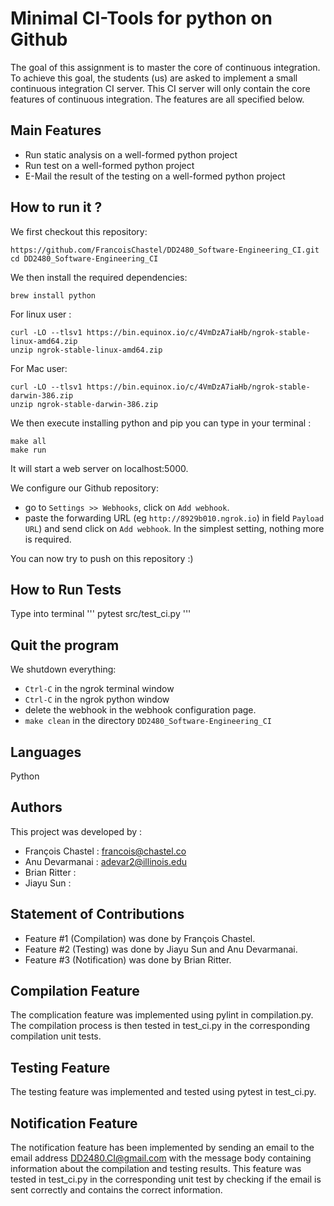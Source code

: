 # Minimal CI-Tools for python on Github
The goal of this assignment is to master the core of continuous integration. 
To achieve this goal, the students (us) are asked to implement a small continuous integration CI server. 
This CI server will only contain the core features of continuous integration. The features are all specified below.

## Main Features 
 * Run static analysis on a well-formed python project
 * Run test on a well-formed python project
 * E-Mail the result of the testing on a well-formed python project

## How to run it ?
We first checkout this repository:
```
https://github.com/FrancoisChastel/DD2480_Software-Engineering_CI.git
cd DD2480_Software-Engineering_CI
```

We then install the required dependencies:
```
brew install python
```

For linux user :
```
curl -LO --tlsv1 https://bin.equinox.io/c/4VmDzA7iaHb/ngrok-stable-linux-amd64.zip
unzip ngrok-stable-linux-amd64.zip 
```

For Mac user:
```
curl -LO --tlsv1 https://bin.equinox.io/c/4VmDzA7iaHb/ngrok-stable-darwin-386.zip
unzip ngrok-stable-darwin-386.zip
```

We then execute installing python and pip you can type in your terminal :
```
make all
make run
```
It will start a web server on localhost:5000.

We configure our Github repository:
* go to `Settings >> Webhooks`, click on `Add webhook`.
* paste the forwarding URL (eg `http://8929b010.ngrok.io`) in field `Payload URL`) and send click on `Add webhook`. In the simplest setting, nothing more is required.

You can now try to push on this repository :)

## How to Run Tests
Type into terminal 
'''
pytest src/test_ci.py
'''

## Quit the program
We shutdown everything:
* `Ctrl-C` in the ngrok terminal window
* `Ctrl-C` in the ngrok python window
* delete the webhook in the webhook configuration page.
* `make clean` in the directory `DD2480_Software-Engineering_CI`

## Languages
Python

## Authors
This project was developed by : 
 * François Chastel : francois@chastel.co
 * Anu Devarmanai : adevar2@illinois.edu
 * Brian Ritter : 
 * Jiayu Sun : 
 
 ## Statement of Contributions
 * Feature #1 (Compilation) was done by François Chastel. 
 * Feature #2 (Testing) was done by Jiayu Sun and Anu Devarmanai. 
 * Feature #3 (Notification) was done by Brian Ritter. 
 
 ## Compilation Feature
 The complication feature was implemented using pylint in compilation.py. The compilation process is then tested in test_ci.py in the corresponding compilation unit tests. 
 
 ## Testing Feature
 The testing feature was implemented and tested using pytest in test_ci.py. 
 
 ## Notification Feature
 The notification feature has been implemented by sending an email to the email address DD2480.CI@gmail.com with the message body containing information about the compilation and testing results. This feature was tested in test_ci.py in the corresponding unit test by checking if the email is sent correctly and contains the correct information. 
